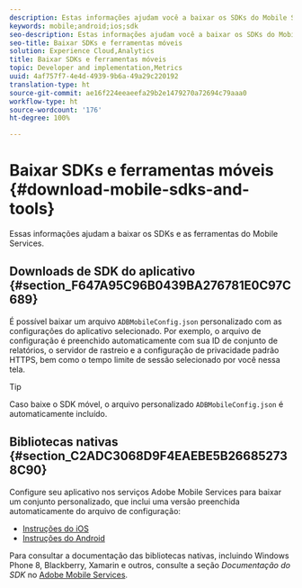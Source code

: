 ```yaml
---
description: Estas informações ajudam você a baixar os SDKs do Mobile Services e as ferramentas que ajudam na implementação do Mobile Services.
keywords: mobile;android;ios;sdk
seo-description: Estas informações ajudam você a baixar os SDKs do Mobile Services e as ferramentas que ajudam na implementação do Mobile Services.
seo-title: Baixar SDKs e ferramentas móveis
solution: Experience Cloud,Analytics
title: Baixar SDKs e ferramentas móveis
topic: Developer and implementation,Metrics
uuid: 4af757f7-4e4d-4939-9b6a-49a29c220192
translation-type: ht
source-git-commit: ae16f224eeaeefa29b2e1479270a72694c79aaa0
workflow-type: ht
source-wordcount: '176'
ht-degree: 100%

---
```



# Baixar SDKs e ferramentas móveis {#download-mobile-sdks-and-tools}

Essas informações ajudam a baixar os SDKs e as ferramentas do Mobile Services.

## Downloads de SDK do aplicativo {#section_F647A95C96B0439BA276781E0C97C689}

É possível baixar um arquivo `ADBMobileConfig.json` personalizado com as configurações do aplicativo selecionado. Por exemplo, o arquivo de configuração é preenchido automaticamente com sua ID de conjunto de relatórios, o servidor de rastreio e a configuração de privacidade padrão HTTPS, bem como o tempo limite de sessão selecionado por você nessa tela.

>[!TIP]
>
>Caso baixe o SDK móvel, o arquivo personalizado `ADBMobileConfig.json` é automaticamente incluído.

## Bibliotecas nativas {#section_C2ADC3068D9F4EAEBE5B266852738C90}

Configure seu aplicativo nos serviços Adobe Mobile Services para baixar um conjunto personalizado, que inclui uma versão preenchida automaticamente do arquivo de configuração:

* [Instruções do iOS](/help/ios/getting-started/requirements.md)
* [Instruções do Android](/help/android/getting-started/requirements.md)

Para consultar a documentação das bibliotecas nativas, incluindo Windows Phone 8, Blackberry, Xamarin e outros, consulte a seção *Documentação do SDK* no [Adobe Mobile Services](/help/using/home.md).

